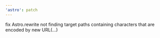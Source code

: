 ```yaml
---
'astro': patch
---
```


fix Astro.rewrite not finding target paths containing characters that are encoded by new URL(...)
